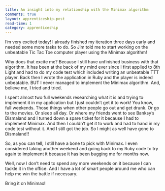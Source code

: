 ```yaml
---
title: An insight into my relationship with the Minimax algorithm
comments: true
layout: apprenticeship-post
read-time: 1
category: apprenticeship
---
```


I’m very excited today! I already finished my iteration three days early and needed some more tasks to do. So Jim told me to start working on the unbeatable Tic Tac Toe computer player using the Minimax algorithm!

<!--break-->

Why does that excite me? Because I still have unfinished business with that algorithm. It has been at the back of my mind ever since I first applied to 8th Light and had to do my code test which included writing an unbeatable TTT player. Back then I wrote the application in Ruby and the player is indeed unbeatable. BUT I never managed to implement the Minimax algorithm. And, believe me, I tried and tried.

I spent almost two full weekends researching what it is and trying to implement it in my application but I just couldn’t get it to work! You know, full weekends. Those things when other people go out and get drunk. Or go to the movies. Or sleep all day. Or where my friends went to see Banksy’s Dismaland and I turned down a spare ticket for it because I had to implement Minimax. And then I couldn’t get it to work and had to hand in my code test without it. And I still got the job. So I might as well have gone to Dismaland!!

So, as you can tell, I still have a bone to pick with Minimax. I even considered taking another weekend and going back to my Ruby code to try again to implement it because it has been bugging me for months now.

Well, now I don’t need to spend any more weekends on it because I can tackle it in the office. And I have a lot of smart people around me who can help me win the battle if necessary.

Bring it on Minimax!